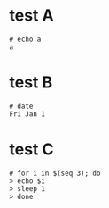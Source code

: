 # test A
```
# echo a
a
```

# test B

```
# date
Fri Jan 1
```

# test C

```
# for i in $(seq 3); do
> echo $i
> sleep 1
> done
```
